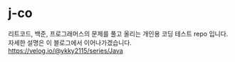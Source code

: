 # j-co
리트코드, 백준, 프로그래머스의 문제를 풀고 올리는 개인용 코딩 테스트 repo 입니다.
자세한 설명은 이 블로그에서 이어나가겠습니다.
https://velog.io/@ykky2115/series/Java
